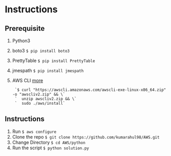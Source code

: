 # Instructions

## Prerequisite
1. Python3
2. boto3  `$ pip install boto3`
3. PrettyTable `$ pip install PrettyTable`
4. jmespath `$ pip install jmespath`
5. AWS CLI [more](https://docs.aws.amazon.com/cli/latest/userguide/install-cliv2-linux.html)

        `$ curl "https://awscli.amazonaws.com/awscli-exe-linux-x86_64.zip" -o "awscliv2.zip" && \`
        `  unzip awscliv2.zip && \`
        `  sudo ./aws/install`


## Instructions
1. Run `$ aws configure`
2. Clone the repo `$ git clone https://github.com/kumarahul98/AWS.git`
3. Change Directory `$ cd AWS/python`
4. Run the script `$ python solution.py`